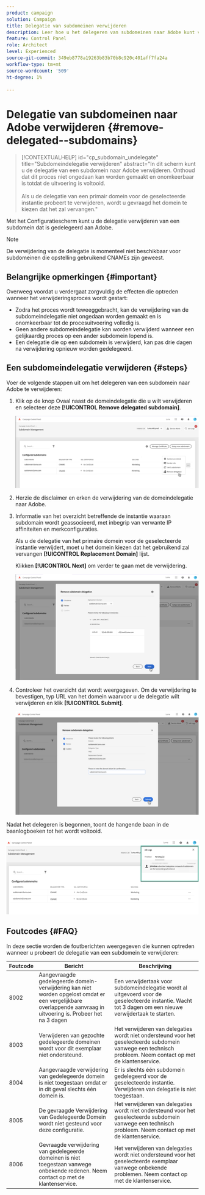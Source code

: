 ```yaml
---
product: campaign
solution: Campaign
title: Delegatie van subdomeinen verwijderen
description: Leer hoe u het delegeren van subdomeinen naar Adobe kunt verwijderen.
feature: Control Panel
role: Architect
level: Experienced
source-git-commit: 349eb8778a19263b83b70b8c920c401aff7fa24a
workflow-type: tm+mt
source-wordcount: '509'
ht-degree: 1%

---
```


# Delegatie van subdomeinen naar Adobe verwijderen {#remove-delegated--subdomains}

>[!CONTEXTUALHELP]
>id="cp_subdomain_undelegate"
>title="Subdomeindelegatie verwijderen"
>abstract="In dit scherm kunt u de delegatie van een subdomein naar Adobe verwijderen. Onthoud dat dit proces niet ongedaan kan worden gemaakt en onomkeerbaar is totdat de uitvoering is voltooid.<br><br>Als u de delegatie van een primair domein voor de geselecteerde instantie probeert te verwijderen, wordt u gevraagd het domein te kiezen dat het zal vervangen."

Met het Configuratiescherm kunt u de delegatie verwijderen van een subdomein dat is gedelegeerd aan Adobe.

>[!NOTE]
>
>De verwijdering van de delegatie is momenteel niet beschikbaar voor subdomeinen die opstelling gebruikend CNAMEs zijn geweest.

## Belangrijke opmerkingen {#important}

Overweeg voordat u verdergaat zorgvuldig de effecten die optreden wanneer het verwijderingsproces wordt gestart:

* Zodra het proces wordt teweeggebracht, kan de verwijdering van de subdomeindelegatie niet ongedaan worden gemaakt en is onomkeerbaar tot de procesuitvoering volledig is.
* Geen andere subdomeindelegatie kan worden verwijderd wanneer een gelijkaardig proces op een ander subdomein lopend is.
* Een delegatie die op een subdomein is verwijderd, kan pas drie dagen na verwijdering opnieuw worden gedelegeerd.

## Een subdomeindelegatie verwijderen {#steps}

Voer de volgende stappen uit om het delegeren van een subdomein naar Adobe te verwijderen:

1. Klik op de knop Ovaal naast de domeindelegatie die u wilt verwijderen en selecteer deze **[!UICONTROL Remove delegated subdomain]**.

   ![](assets/undelegate-subdomain.png)

1. Herzie de disclaimer en erken de verwijdering van de domeindelegatie naar Adobe.

1. Informatie van het overzicht betreffende de instantie waaraan subdomain wordt geassocieerd, met inbegrip van verwante IP affiniteiten en merkconfiguraties.

   Als u de delegatie van het primaire domein voor de geselecteerde instantie verwijdert, moet u het domein kiezen dat het gebruikend zal vervangen **[!UICONTROL Replacement Domain]** lijst.

   Klikken **[!UICONTROL Next]** om verder te gaan met de verwijdering.

   ![](assets/undelegate-subdomain-details.png)

1. Controleer het overzicht dat wordt weergegeven. Om de verwijdering te bevestigen, typ URL van het domein waarvoor u de delegatie wilt verwijderen en klik **[!UICONTROL Submit]**.

   ![](assets/undelegate-submit.png)

Nadat het delegeren is begonnen, toont de hangende baan in de baanlogboeken tot het wordt voltooid.

![](assets/undelegate-job.png)

## Foutcodes {#FAQ}

In deze sectie worden de foutberichten weergegeven die kunnen optreden wanneer u probeert de delegatie van een subdomein te verwijderen:

| Foutcode | Bericht | Beschrijving |
|  ---  |  ---  |  ---  |
| 8002 | Aangevraagde gedelegeerde domein-verwijdering kan niet worden opgelost omdat er een vergelijkbare overlappende aanvraag in uitvoering is. Probeer het na 3 dagen | Een verwijdertaak voor subdomeindelegatie wordt al uitgevoerd voor de geselecteerde instantie. Wacht tot 3 dagen om een nieuwe verwijdertaak te starten. |
| 8003 | Verwijderen van gezochte gedelegeerde domeinen wordt voor dit exemplaar niet ondersteund. | Het verwijderen van delegaties wordt niet ondersteund voor het geselecteerde subdomein vanwege een technisch probleem. Neem contact op met de klantenservice. |
| 8004 | Aangevraagde verwijdering van gedelegeerde domein is niet toegestaan omdat er in dit geval slechts één domein is. | Er is slechts één subdomein gedelegeerd voor de geselecteerde instantie. Verwijderen van delegatie is niet toegestaan. |
| 8005 | De gevraagde Verwijdering van Gedelegeerde Domein wordt niet gesteund voor deze configuratie. | Het verwijderen van delegaties wordt niet ondersteund voor het geselecteerde subdomein vanwege een technisch probleem. Neem contact op met de klantenservice. |
| 8006 | Gevraagde verwijdering van gedelegeerde domeinen is niet toegestaan vanwege onbekende redenen. Neem contact op met de klantenservice. | Het verwijderen van delegaties wordt niet ondersteund voor het geselecteerde exemplaar vanwege onbekende problemen. Neem contact op met de klantenservice. |

